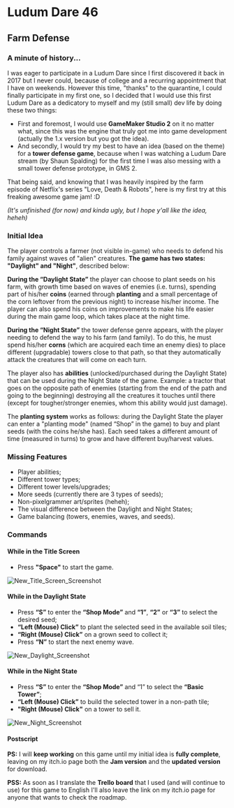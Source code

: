 # Ludum Dare 46
## Farm Defense
### A minute of history...

I was eager to participate in a Ludum Dare since I first discovered it back in 2017 but I never could, because of college and a recurring appointment that I have on weekends. However this time, "thanks" to the quarantine, I could finally participate in my first one, so I decided that I would use this first Ludum Dare as a dedicatory to myself and my (still small) dev life by doing these two things:

- First and foremost, I would use **GameMaker Studio 2** on it no matter what, since this was the engine that truly got me into game development (actually the 1.x version but you got the idea).
- And secondly, I would try my best to have an idea (based on the theme) for a **tower defense game**, because when I was watching a Ludum Dare stream (by Shaun Spalding) for the first time I was also messing with a small tower defense prototype, in GMS 2.

That being said, and knowing that I was heavily inspired by the farm episode of Netflix's series "Love, Death & Robots", here is my first try at this freaking awesome game jam! :D

_(It's unfinished (for now) and kinda ugly, but I hope y'all like the idea, heheh)_

### Initial Idea

The player controls a farmer (not visible in-game) who needs to defend his family against waves of "alien" creatures. **The game has two states: "Daylight" and "Night"**, described below:

**During the “Daylight State”** the player can choose to plant seeds on his farm, with growth time based on waves of enemies (i.e. turns), spending part of his/her **coins** (earned through **planting** and a small percentage of the corn leftover from the previous night) to increase his/her income. The player can also spend his coins on improvements to make his life easier during the main game loop, which takes place at the night time.

**During the “Night State”** the tower defense genre appears, with the player needing to defend the way to his farm (and family). To do this, he must spend his/her **corns** (which are acquired each time an enemy dies) to place different (upgradable) towers close to that path, so that they automatically attack the creatures that will come on each turn.

The player also has **abilities** (unlocked/purchased during the Daylight State) that can be used during the Night State of the game. Example: a tractor that goes on the opposite path of enemies (starting from the end of the path and going to the beginning) destroying all the creatures it touches until there (except for tougher/stronger enemies, whom this ability would just damage).

The **planting system** works as follows: during the Daylight State the player can enter a "planting mode" (named “Shop” in the game) to buy and plant seeds (with the coins he/she has). Each seed takes a different amount of time (measured in turns) to grow and have different buy/harvest values.

### Missing Features

- Player abilities;
- Different tower types;
- Different tower levels/upgrades;
- More seeds (currently there are 3 types of seeds);
- Non-pixelgrammer art/sprites (heheh);
- The visual difference between the Daylight and Night States;
- Game balancing (towers, enemies, waves, and seeds).

### Commands

#### While in the Title Screen

- Press **"Space"** to start the game.

![New_Title_Screen_Screenshot](/Screenshots/New_Title_Screen_Screenshot.png)

#### While in the Daylight State

- Press **“S”** to enter the **“Shop Mode”** and **“1”**, **“2”** or **“3”** to select the desired seed;
- **“Left (Mouse) Click”** to plant the selected seed in the available soil tiles;
- **“Right (Mouse) Click”** on a grown seed to collect it;
- Press **“N”** to start the next enemy wave.

![New_Daylight_Screenshot](/Screenshots/New_Daylight_Screenshot.png)

#### While in the Night State

- Press **“S”** to enter the **“Shop Mode”** and “1” to select the **“Basic Tower”**;
- **“Left (Mouse) Click”** to build the selected tower in a non-path tile;
- **"Right (Mouse) Click"** on a tower to sell it.

![New_Night_Screenshot](/Screenshots/New_Night_Screenshot.png)

#### Postscript

**PS:** I will **keep working** on this game until my initial idea is **fully complete**, leaving on my itch.io page both the **Jam version** and the **updated version** for download.

**PSS:** As soon as I translate the **Trello board** that I used (and will continue to use) for this game to English I'll also leave the link on my itch.io page for anyone that wants to check the roadmap.
